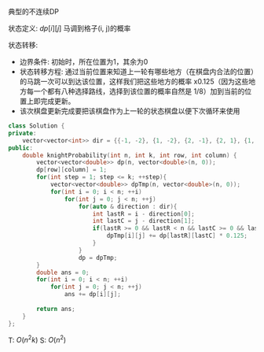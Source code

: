 典型的不连续DP

状态定义:
$dp[i][j]$ 马调到格子(i, j)的概率

状态转移:
- 边界条件: 初始时，所在位置为1，其余为0
- 状态转移方程: 通过当前位置来知道上一轮有哪些地方（在棋盘内合法的位置）的马跳一次可以到达该位置，这样我们把这些地方的概率 x0.125（因为这些地方每一个都有八种选择路线，选择到该位置的概率自然是 1/8）加到当前的位置上即完成更新。
- 该次棋盘更新完成要把该棋盘作为上一轮的状态棋盘以便下次循环来使用


```cpp
class Solution {
private:
    vector<vector<int>> dir = {{-1, -2}, {1, -2}, {2, -1}, {2, 1}, {1, 2}, {-1, 2}, {-2, 1}, {-2, -1}};
public:
    double knightProbability(int n, int k, int row, int column) {
        vector<vector<double>> dp(n, vector<double>(n, 0));
        dp[row][column] = 1;
        for(int step = 1; step <= k; ++step){
            vector<vector<double>> dpTmp(n, vector<double>(n, 0));
            for(int i = 0; i < n; ++i)
                for(int j = 0; j < n; ++j)
                    for(auto & direction : dir){
                        int lastR = i - direction[0];
                        int lastC = j - direction[1];
                        if(lastR >= 0 && lastR < n && lastC >= 0 && lastC < n ){
                            dpTmp[i][j] += dp[lastR][lastC] * 0.125;
                        }
                    }
                    dp = dpTmp;
        }
        double ans = 0;
        for(int i = 0; i < n; ++i)
            for(int j = 0; j < n; ++j)
                ans += dp[i][j];
        
        return ans;
    }
};
```

T: $O(n^2k)$
S: $O(n^2)$